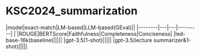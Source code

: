 # KSC2024_summarization

|model|exact-match|LM-based|LLM-based(GEval)||
|--------|---|---|---------|
|      |ROUGE|BERTScore|Faithfulness|Completeness|Conciseness|
|led-base-16k(baseline)|||||
|gpt-3.5(1-shot)|||||
|gpt-3.5(lecture summarizer&1-shot)|||||
